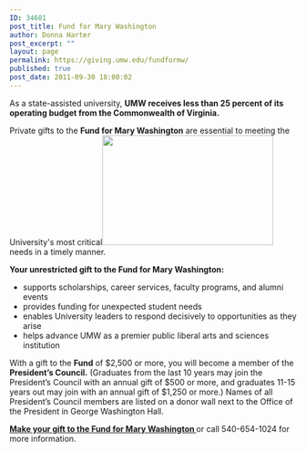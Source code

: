```yaml
---
ID: 34681
post_title: Fund for Mary Washington
author: Donna Harter
post_excerpt: ""
layout: page
permalink: https://giving.umw.edu/fundformw/
published: true
post_date: 2011-09-30 18:00:02
---
```

As a state-assisted university, <strong>UMW receives less than 25 percent of its operating budget from the Commonwealth of Virginia.</strong>

Private gifts to the <strong>Fund for Mary Washington</strong> are essential to meeting the University's most critical<img class="alignright size-medium wp-image-47357" src="http://giving.umw.edu/wp-content/uploads/2011/09/Orientation-12-from-smugmug-300x193.jpg" alt="" width="300" height="193" /> needs in a timely manner.

<strong>Your unrestricted gift to the Fund for Mary Washington:</strong>
<ul>
 	<li>supports scholarships, career services, faculty programs, and alumni events</li>
 	<li>provides funding for unexpected student needs</li>
 	<li>enables University leaders to respond decisively to opportunities as they arise</li>
 	<li>helps advance UMW as a premier public liberal arts and sciences institution</li>
</ul>
With a gift to the <strong>Fund</strong> of $2,500 or more, you will become a member of the <strong>President’s Council.</strong> (Graduates from the last 10 years may join the President’s Council with an annual gift of $500 or more, and graduates 11-15 years out may join with an annual gift of $1,250 or more.) Names of all President’s Council members are listed on a donor wall next to the Office of the President in George Washington Hall.

<a href="https://securelb.imodules.com/s/1588/rd17/interior.aspx?sid=1588&amp;gid=1&amp;pgid=1712&amp;cid=3848&amp;bledit=1&amp;dids=6.41"><strong>Make your gift to the Fund for Mary Washington </strong></a>or call 540-654-1024 for more information.